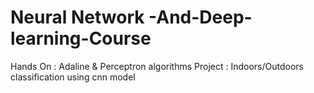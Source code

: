 # Neural Network -And-Deep-learning-Course
Hands On : Adaline & Perceptron algorithms
Project : Indoors/Outdoors classification using cnn model  
